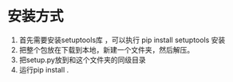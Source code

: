 # 安装方式
1. 首先需要安装setuptools库 ，可以执行 pip install setuptools 安装
2. 把整个包放在下载到本地，新建一个文件夹，然后解压。
3. 把setup.py放到和这个文件夹的同级目录
4. 运行pip install . 